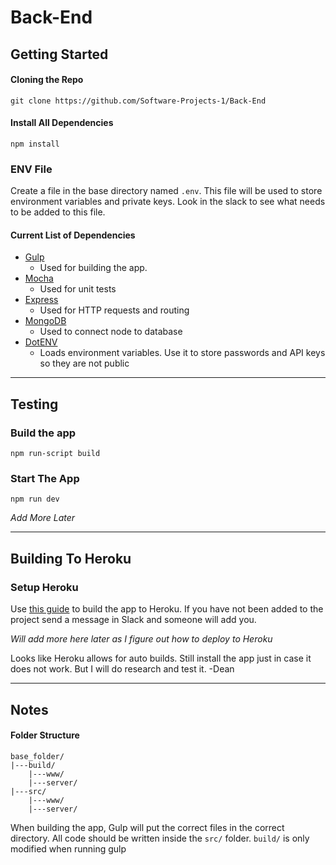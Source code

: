 # Back-End

## Getting Started

#### Cloning the Repo
```git clone https://github.com/Software-Projects-1/Back-End```

#### Install All Dependencies
```npm install```

### ENV File
Create a file in the base directory named `.env`. This file will be used to store environment variables and private keys. Look in the slack to see what needs to be added to this file.

#### Current List of Dependencies
 * [Gulp](https://gulpjs.com/)
   * Used for building the app.
 * [Mocha](https://mochajs.org/)
   * Used for unit tests
 * [Express](https://expressjs.com/)
   * Used for HTTP requests and routing
 * [MongoDB](https://docs.mongodb.com/drivers/node/quick-start)
   * Used to connect node to database
 * [DotENV](https://www.npmjs.com/package/dotenv)
   * Loads environment variables. Use it to store passwords and API keys so they are not public

---

## Testing

### Build the app
```npm run-script build```

### Start The App
```npm run dev```

<i>Add More Later</i>

---

## Building To Heroku

### Setup Heroku
Use [this guide](https://devcenter.heroku.com/articles/getting-started-with-nodejs?singlepage=true) to build the app to Heroku. If you have not been added to the project send a message in Slack and someone will add you.

<i>Will add more here later as I figure out how to deploy to Heroku</i>

Looks like Heroku allows for auto builds. Still install the app just in case it does not work. But I will do research and test it. -Dean


---

## Notes
#### Folder Structure
```
base_folder/
|---build/
    |---www/
    |---server/
|---src/
    |---www/
    |---server/
```

When building the app, Gulp will put the correct files in the correct directory. All code should be written inside the `src/` folder. `build/` is only modified when running gulp